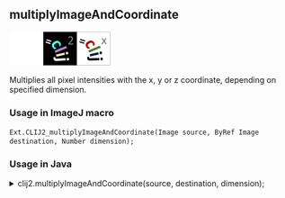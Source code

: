 ## multiplyImageAndCoordinate
<img src="images/mini_empty_logo.png"/><img src="images/mini_clij2_logo.png"/><img src="images/mini_clijx_logo.png"/>

Multiplies all pixel intensities with the x, y or z coordinate, depending on specified dimension.

### Usage in ImageJ macro
```
Ext.CLIJ2_multiplyImageAndCoordinate(Image source, ByRef Image destination, Number dimension);
```


### Usage in Java


<details>

<summary>
clij2.multiplyImageAndCoordinate(source, destination, dimension);
</summary>
```
// init CLIJ and GPU
import net.haesleinhuepf.clij2.CLIJ2;
import net.haesleinhuepf.clij.clearcl.ClearCLBuffer;
CLIJ2 clij2 = CLIJ2.getInstance();

// get input parameters
ClearCLBuffer source = clij2.push(sourceImagePlus);
destination = clij2.create(source);
int dimension = 10;
```

```
// Execute operation on GPU
clij2.multiplyImageAndCoordinate(source, destination, dimension);
```

```
//show result
destinationImagePlus = clij2.pull(destination);
destinationImagePlus.show();

// cleanup memory on GPU
clij2.release(source);
clij2.release(destination);
```


</details>



### Usage in Matlab


<details>

<summary>
clij2.multiplyImageAndCoordinate(source, destination, dimension);
</summary>
```
% init CLIJ and GPU
clij2 = init_clatlab();

% get input parameters
source = clij2.pushMat(source_matrix);
destination = clij2.create(source);
dimension = 10;
```

```
% Execute operation on GPU
clij2.multiplyImageAndCoordinate(source, destination, dimension);
```

```
% show result
destination = clij2.pullMat(destination)

% cleanup memory on GPU
clij2.release(source);
clij2.release(destination);
```


</details>



### Usage in Icy


details>

<summary>
clij2.multiplyImageAndCoordinate(source, destination, dimension);
</summary>
```
// init CLIJ and GPU
importClass(net.haesleinhuepf.clicy.CLICY);
importClass(Packages.icy.main.Icy);

clij2 = CLICY.getInstance();

// get input parameters
source_sequence = getSequence();source = clij2.pushSequence(source_sequence);
destination = clij2.create(source);
dimension = 10;
```

```
// Execute operation on GPU
clij2.multiplyImageAndCoordinate(source, destination, dimension);
```

```
// show result
destination_sequence = clij2.pullSequence(destination)
Icy.addSequence(destination_sequence
// cleanup memory on GPU
clij2.release(source);
clij2.release(destination);
```


</details>



[Back to CLIJ2 reference](https://clij.github.io/clij2-docs/reference)
[Back to CLIJ2 documentation](https://clij.github.io/clij2-docs)

[Imprint](https://clij.github.io/imprint)
